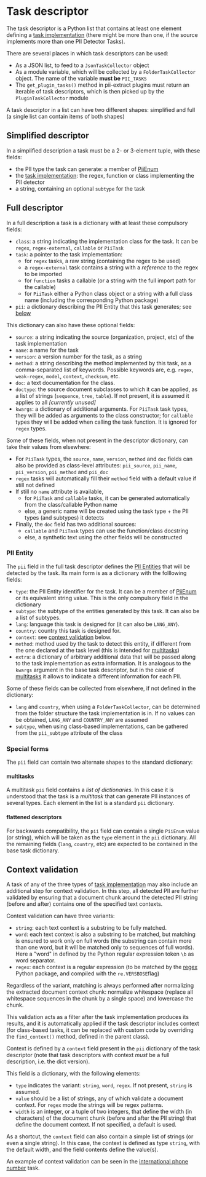 # Task descriptor

The task descriptor is a Python list that contains at least one element
defining a [task implementation] (there might be more than one, if the source
implements more than one PII Detector Tasks).

There are several places in which task descriptors can be used:
 * As a JSON list, to feed to a `JsonTaskCollector` object
 * As a module variable, which will be collected by a `FolderTaskCollector`
   object. The name of the variable **must be** `PII_TASKS`
 * The `get_plugin_tasks()` method in pii-extract plugins must return an
   iterable of task descriptors, which is then picked up by the
   `PluginTaskCollector` module

A task descriptor in a list can have two different shapes: simplified and
full (a single list can contain items of both shapes)


## Simplified descriptor

In a simplified description a task must be a 2- or 3-element tuple, with
these fields:
 - the PII type the task can generate: a member of [PiiEnum]
 - the [task implementation]: the regex, function or class implementing the PII
   detector
 - a string, containing an optional `subtype` for the task


## Full descriptor

In a full description a task is a dictionary with at least these compulsory
fields:

 * `class`: a string indicating the implementation class for the task. It can
    be `regex`, `regex-external`, `callable` or `PiiTask`
 * `task`: a pointer to the task implementation:
      - for `regex` tasks, a raw string (containing the regex to be used)
	  - a `regex-external` task contains a string with a _reference_ to the
	    regex to be imported
      - for `function` tasks a callable (or a string with the full import
		path for the callable)
	  - for `PiiTask` either a Python class object or a string with a full
	    class name (including the corresponding Python package)
 * `pii`: a dictionary describing the PII Entity that this task generates;
    see [below](#pii-entity)

This dictionary can also have these optional fields:

 * `source`: a string indicating the source (organization, project, etc) of
   the task implementation
 * `name`: a name for the task
 * `version`: a version number for the task, as a string
 * `method`: a string describing the method implemented by this task, as a
   comma-separated list of keywords. Possible keywords are, e.g. `regex`,
   `weak-regex`, `model`, `context`, `checksum`, etc.
 * `doc`: a text documentation for the class.
 * `doctype`: the source document subclasses to which it can be applied, as
   a list of strings (`sequence`, `tree`, `table`). If not present,
   it is assumed it applies to all *[currently unused]*
 * `kwargs`: a dictionary of additional arguments. For `PiiTask` task types,
   they will be added as arguments to the class constructor; for `callable`
   types they will be added when calling the task function. It is ignored
   for `regex` types.

Some of these fields, when not present in the descriptor dictionary, can take
their values from elsewhere:
 * For `PiiTask` types, the `source`, `name`, `version`, `method` and
   `doc` fields can also be provided as class-level attributes: `pii_source`,
   `pii_name`, `pii_version`, `pii_method` and `pii_doc`
 * `regex` tasks will automatically fill their `method` field with a default
   value if still not defined
 * If still no `name` attribute is available,
    - for `PiiTask` and `callable` tasks, it can be generated automatically
	  from the class/callable Python name
    - else, a generic name will be created using the task type + the PII types
	  (and subtypes) it detects
 * Finally, the `doc` field has two additional sources:
    - `callable` and `PiiTask` types can use the function/class docstring
    - else, a synthetic text using the other fields will be constructed


### PII Entity

The `pii` field in the full task descriptor defines the [PII Entities] that will
be detected by the task. Its main form is as a dictionary with the folllowing
fields:
 * `type`: the PII Entity identifier for the task. It can be
   a member of [PiiEnum] or its equivalent string value. This is the only
   compulsory field in the dictionary
 * `subtype`: the subtype of the entities generated by this task. It can also
   be a list of subtypes.
 * `lang`: language this task is designed for (it can also be `LANG_ANY`).
 * `country`: country this task is designed for.
 * `context`: see [context validation] below.
 * `method`: method used by the task to detect this entity, if different
   from the one declared at the task level (this is intended for
   [multitasks](#multitasks))
 * `extra`: a dictionary of arbitrary additional data that will be passed
   along to the task implementation as extra information. It is analogous to
   the `kwargs` argument in the base task descriptor, but in the case of
   [multitasks](#multitasks) it allows to indicate a different information
   for each PII.


Some of these fields can be collected from elsewhere, if not defined in the
dictionary:

 * `lang` and `country`, when using a `FolderTaskCollector`, can be
   determined from the folder structure the task implementation is in. If no
   values can be obtained, `LANG_ANY` and `COUNTRY_ANY` are assumed
 * `subtype`, when using class-based implementations, can be gathered from
   the `pii_subtype` attribute of the class


### Special forms

The `pii` field can contain two alternate shapes to the standard dictionary:

#### multitasks

A multitask `pii` field contains a _list of dictionaries_. In this case it is
understood that the task is a  _multitask_ that can generate PII instances of
several types. Each element in the list is a standard `pii` dictionary.

#### flattened descriptors

For backwards compatibility, the `pii` field can contain a single `PiiEnum`
value (or string), which will be taken as the `type` element in the `pii`
dictionary. All the remaining fields (`lang`, `country`, etc) are expected
to be contained in the base task dictionary.


## Context validation

A task of any of the three types of [task implementation] may also include an
additional step for context validation. In this step, all detected PII are
further validated by ensuring that a document chunk around the detected PII
string (before and after) contains one of the specified text contexts.

Context validation can have three variants:
 * `string`: each text context is a substring to be fully matched.
 * `word`: each text context is also a substring to be matched, but matching
   is ensured to work only on full words (the substring can contain more than
   one word, but it will be matched only to sequences of full words). Here a
   "word" in defined by the Python regular expression token `\b` as word
   separator.
 * `regex`: each context is a regular expression (to be matched by the [regex]
   Python package, and compiled with the `re.VERSBOSE`flag)

Regardless of the variant, matching is always performed after normalizing
the extracted document context chunk: normalize whitespace (replace all
whitespace sequences in the chunk by a single space) and lowercase the chunk.

This validation acts as a filter after the task implementation produces its
results, and it is automatically applied if the task descriptor includes
context (for class-based tasks, it can be replaced with custom code by
overriding the `find_context()` method, defined in the parent class).

Context is defined by a `context` field present in the `pii` dictionary
of the task descriptor (note that task descriptors with context *must* be a
full description, i.e. the dict version).

This field is a dictionary, with the following elements:
 * `type` indicates the variant: `string`, `word`, `regex`. If not present,
   `string` is assumed.
 * `value` should be a list of strings, any of which validate a document
   context. For `regex` mode the strings will be regex patterns.
 * `width` is an integer, or a tuple of two integers, that define
   the width (in characters) of the document chunk (before and after the PII
   string) that define the document context. If not specified, a default is
   used.

As a shortcut, the `context` field can also contain a simple list of strings
(or even a single string). In this case, the context is defined as type
`string`, with the default width, and the field contents define the value(s).

An example of context validation can be seen in the [international phone
number] task.


[context validation]: #context-validation
[task implementation]: task-implementation.md
[PiiEnum]: https://github.com/piisa/pii-data/blob/main/src/pii_data/types/piienum.py
[PII Entities]: https://github.com/piisa/pii-data/blob/main/doc/piientity.md
[test/unit/lang]: ../test/unit/lang
[international phone number]: ../test/taux/modules/en/any/international_phone_number.py

[ISO 639-1]: https://en.wikipedia.org/wiki/List_of_ISO_639-1_codes
[ISO 3166-1]: https://en.wikipedia.org/wiki/ISO_3166-1_alpha-2
[regex]: https://github.com/mrabarnett/mrab-regex

